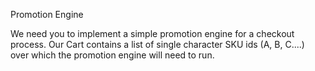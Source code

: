 Promotion Engine

We need you to implement a simple promotion engine for a checkout process. Our Cart contains a list of single character SKU ids (A, B, C....) over which the promotion engine will need to run.

